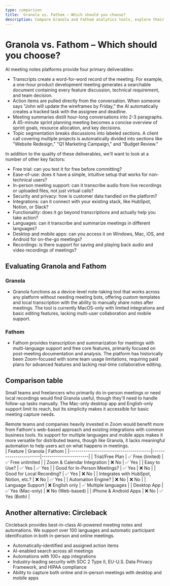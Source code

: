 ```yaml
---
type: comparison
title:  Granola vs. Fathom – Which should you choose?
description: Compare Granola and Fathom analytics tools, explore their key features, pricing, and privacy focus. Plus, discover Circleback as an alternative solution.
---
```


# Granola vs. Fathom – Which should you choose?  
AI meeting notes platforms provide four primary deliverables:  
  
* Transcripts create a word-for-word record of the meeting. For example, a one-hour product development meeting generates a searchable document containing every feature discussion, technical requirement, and team decision.  
* Action items are pulled directly from the conversation. When someone says "John will update the wireframes by Friday," the AI automatically creates a tracked task with the assignee and deadline.  
* Meeting summaries distill hour-long conversations into 2-3 paragraphs. A 45-minute sprint planning meeting becomes a concise overview of sprint goals, resource allocation, and key decisions.  
* Topic segmentation breaks discussions into labeled sections. A client call covering multiple projects is automatically divided into sections like "Website Redesign," "Q1 Marketing Campaign," and "Budget Review."  
  
In addition to the quality of these deliverables, we'll want to look at a number of other key factors:  
  
* Free trial: can you test it for free before committing?  
* Ease-of-use: does it have a simple, intuitive setup that works for non-technical users?  
* In-person meeting support: can it transcribe audio from live recordings or uploaded files, not just virtual calls?  
* Security and privacy: how is customer data handled on the platform?  
* Integrations: can it connect with your existing stack, like HubSpot, Notion, or Slack?  
* Functionality: does it go beyond transcriptions and actually help you take action?  
* Languages: can it transcribe and summarize meetings in different languages?  
* Desktop and mobile apps: can you access it on Windows, Mac, iOS, and Android for on-the-go meetings?  
* Recordings: is there support for saving and playing back audio and video recordings of meetings?    
## Evaluating Granola and Fathom  
### Granola
* Granola functions as a device-level note-taking tool that works across any platform without needing meeting bots, offering custom templates and local transcription with the ability to manually share notes after meetings. The tool is currently MacOS-only with limited integrations and basic editing features, lacking multi-user collaboration and mobile support.

### Fathom
* Fathom provides transcription and summarization for meetings with multi-language support and free core features, primarily focused on post-meeting documentation and analysis. The platform has historically been Zoom-focused with some team usage limitations, requiring paid plans for advanced features and lacking real-time collaborative editing.  
## Comparison table    
Small teams and freelancers who primarily do in-person meetings or need local recordings would find Granola useful, though they'll need to handle follow-up tasks manually. The Mac-only desktop app and English-only support limit its reach, but its simplicity makes it accessible for basic meeting capture needs.

Remote teams and companies heavily invested in Zoom would benefit more from Fathom's web-based approach and existing integrations with common business tools. Its support for multiple languages and mobile apps makes it more versatile for distributed teams, though like Granola, it lacks meaningful automation to help users act on what happens in meetings.  
| Feature                                | Granola               | Fathom                |
|----------------------------------------|-----------------------|-----------------------|
| Trial/Free Plan                        | ✅ Free (limited)     | ✅ Free unlimited     |
| Zoom & Calendar Integration            | ❌ No                 | ✅ Yes                |
| Easy to Use?                           | ✅ Yes                | ✅ Yes                |
| Good for In-Person Meetings?           | ✅ Yes                | ❌ No                 |
| Good for Local Recording?              | ✅ Yes                | ❌ No                 |
| Integrates with HubSpot, Notion, etc.? | ❌ No                 | ✅ Yes                |
| Automation Engine?                     | ❌ No                 | ❌ No                 |
| Language Support                       | ❌ English only       | ✅ Multiple languages |
| Desktop App                            | ✅ Yes (Mac-only)     | ❌ No (Web-based)     |
| iPhone & Android Apps                  | ❌ No                 | ✅ Yes (Both)         |  
## Another alternative: Circleback  
Circleback provides best-in-class AI-powered meeting notes and automations. We support over 100 languages and automatic participant identification in both in-person and online meetings.  
  
* Automatically-identified and assigned action items  
* AI-enabled search across all meetings  
* Automations with 100+ app integrations  
* Industry-leading security with SOC 2 Type II, EU-U.S. Data Privacy Framework, and HIPAA compliance  
* Ability to capture both online and in-person meetings with desktop and mobile apps  